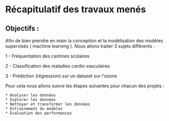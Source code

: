 
# Récapitulatif des travaux menés

 

## Objectifs :

Afin de bien prendre en main la conception et la modélisation des modèles supervisés ( machine learning ). Nous allons traiter 3 sujets différents :

1 - Fréquentation des cantines scolaires

2 - Classification des maladies cardio vasculaires

3 - Prédiction (régression) sur un dataset sur l'ozone

Pour cela nous allons suivre les étapes suivantes pour chacun des projets :

	* Analyser les données
	* Explorer les données
	* Nettoyer et transformer les données
	* Entrainement du modèles
	* Evaluation des performances
	
